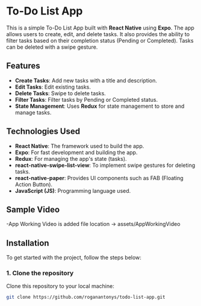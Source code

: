 # To-Do List App

This is a simple To-Do List App built with **React Native** using **Expo**. The app allows users to create, edit, and delete tasks. It also provides the ability to filter tasks based on their completion status (Pending or Completed). Tasks can be deleted with a swipe gesture.

## Features
- **Create Tasks**: Add new tasks with a title and description.
- **Edit Tasks**: Edit existing tasks.
- **Delete Tasks**: Swipe to delete tasks.
- **Filter Tasks**: Filter tasks by Pending or Completed status.
- **State Management**: Uses **Redux** for state management to store and manage tasks.

## Technologies Used
- **React Native**: The framework used to build the app.
- **Expo**: For fast development and building the app.
- **Redux**: For managing the app's state (tasks).
- **react-native-swipe-list-view**: To implement swipe gestures for deleting tasks.
- **react-native-paper**: Provides UI components such as FAB (Floating Action Button).
- **JavaScript (JS)**: Programming language used.

## Sample Video
-App Working Video is added file location -> assets/AppWorkingVideo
## Installation

To get started with the project, follow the steps below:

### 1. Clone the repository

Clone this repository to your local machine:

```bash
git clone https://github.com/roganantonys/todo-list-app.git
